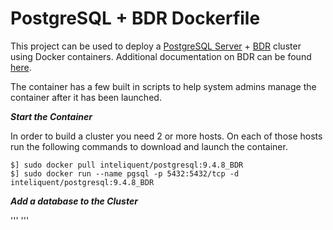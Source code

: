 PostgreSQL + BDR Dockerfile
===========================

This project can be used to deploy a [PostgreSQL Server](https://www.postgresql.org/) + [BDR](http://bdr-project.org/docs/stable/index.html) cluster using Docker containers. Additional documentation on BDR can be found [here](https://2ndquadrant.com/en/resources/bdr/).

The container has a few built in scripts to help system admins manage the container after it has been launched.

**_Start the Container_**

In order to build a cluster you need 2 or more hosts. On each of those hosts run the following commands to download and launch the container.

```
$] sudo docker pull inteliquent/postgresql:9.4.8_BDR
$] sudo docker run --name pgsql -p 5432:5432/tcp -d inteliquent/postgresql:9.4.8_BDR
```

**_Add a database to the Cluster_**

'''
'''
